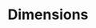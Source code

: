 ---
layout: default
bigquery: https://console.cloud.google.com/bigquery?p=covid-19-dimensions-ai&page=table&d=data&t=publications
contributors: Digital Science, https://www.digital-science.com/
cost: Free for personal, non-commercial use.
description: Dimensions contains more than 100 million publications, ranging from
  articles published in scholarly journals, books and book chapters, to preprints
  and conference proceedings. All publications are contextualized with linked data
  sets, funding, publications, patents, clinical trials, and policy documents. You
  can also view associated categories, funders, institutions, and researcher profiles.
documentation: https://docs.dimensions.ai/bigquery/index.html
last_edit: 04/05/2022, 22:43:08
location: https://www.dimensions.ai/products/free/
maintained_by: Digital Science, https://www.digital-science.com/
schema_fields:
- supporting_grant_ids
- end_year
- aliases
- funder_orgs
- citation_string
- active_years
- status
- citations_count
- priority_year
- pages
- date_normal
- citations
- research_org_countries
- publication_date
- reference_ids
- category_hrcs_hc
- funding_nzd
- language
- subtitles
- original_assignee_countries
- source_id
- pmcid
- open_access_categories_v2
- funder_org_acronyms
- repository_id
- journal
- clinical_trial_ids
- research_org_cities
- links
- doi
- created_date
- category_icrp_cso
- address
- registry
- concepts
- name
- foa_number
- funding_aud
- filing_year
- associated_publication_pmid
- labels
- category_icrp_ct
- funding_usd
- research_org_state_codes
- external_ids
- application_number
- wikipedia_url
- priority_date
- grant_number
- funding_cny
- expiration_date
- volume
- book_series_title
- type
- research_org_state_names
- mesh_headings
- category_hrcs_rac
- funder_countries
- filing_date
- funder_org
- date_inserted
- parent_id
- date_modified
- legal_events
- publication_year
- current_assignee_orgs
- funding_chf
- family_count
- editors
- filing_status
- category_rcdc
- phase
- research_orgs
- category_for
- funder_org_state_codes
- ipcr
- repository_name
- funder_org_countries
- researcher_ids
- publication_ids
- category_bra
- gender
- acronyms
- category_uoa
- research_org_city_names
- linkout
- funding_jpy
- resulting_publication_ids
- research_org_country_names
- associated_grant_ids
- funding_eur
- kind
- issue
- publisher
- jurisdiction
- current_assignee_countries
- acronym
- metrics
- granted_year
- conference
- patent_ids
- legal_status
- associated_publication_doi
- associated_publication_arxiv_id
- abstract
- funding_gbp
- associated_publication_id
- license
- date_print
- interventions
- acknowledgements
- original_title
- mesh_terms
- embargo_date
- brief_title
- types
- end_date
- authors
- pmid
- start_date
- altmetrics
- original_assignee_orgs
- assignee_orgs
- date_imported_gbq
- category_hra
- open_access_categories
- proceedings_title
- year
- cited_by_ids
- description
- id
- expiration_year
- resulting_publication_doi
- eisbn
- established
- family_members_ids
- inventor_names
- investigators
- conditions
- family_id
- email_address
- relationships
- cpc
- funding_details
- repository_url
- date
- funding_currency
- isbn
- title
- book_title
- original_abstract
- funding_amount
- funding_cad
- arxiv_id
- current_assignee
- date_online
- granted_date
- start_year
- categories
- assignee_countries
- funder_org_cities
- category_sdg
- journal_lists
- organisation_details
- original_assignee
shortname: dimensions
tags:
- scholarly literature
- patents
- funding
- clinical trials
- academic profiles
terms_of_use: 'Use of both the Dimensions COVID-19 dataset and full Dimensions dataset
  are subject to the Dimensions Terms of use: https://www.dimensions.ai/policies-terms-legal '
title: Dimensions
uuid: dcff88bd-fe6b-4fdb-8159-809bf9d7bc1c
---